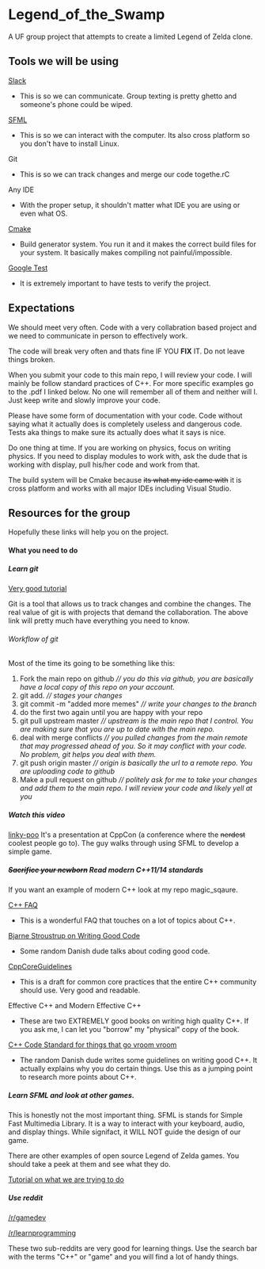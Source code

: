 # Legend_of_the_Swamp
A UF group project that attempts to create a limited Legend of Zelda clone.

## Tools we will be using
[Slack](legendoftheswamp.slack.com)
  * This is so we can communicate. Group texting is pretty ghetto and someone's phone could be wiped.

[SFML](http://www.sfml-dev.org/documentation/2.3.2/)
  * This is so we can interact with the computer. Its also cross platform so you don't have to install Linux.

Git
  * This is so we can track changes and merge our code togethe.rC

Any IDE
  * With the proper setup, it shouldn't matter what IDE you are using or even what OS.

[Cmake](https://en.wikipedia.org/wiki/CMake)
  * Build generator system. You run it and it makes the correct build files for your system. It basically makes compiling not painful/impossible.

[Google Test](https://github.com/google/googletest/blob/master/googletest/docs/Primer.md)
 * It is extremely important to have tests to verify the project.

## Expectations
We should meet very often. Code with a very collabration based project and we need to communicate in person to effectively work.

The code will break very often and thats fine IF YOU **FIX** IT. Do not leave things broken.

When you submit your code to this main repo, I will review your code. I will mainly be follow standard practices of C++. For more specific examples go to the .pdf I linked below. No one will remember all of them and neither will I. Just keep write and slowly improve your code.

Please have some form of documentation with your code. Code without saying what it actually does is completely useless and dangerous code. Tests aka things to make sure its actually does what it says is nice.

Do one thing at time. If you are working on physics, focus on writing physics. If you need to display modules to work with, ask the dude that is working with display, pull his/her code and work from that.

The build system will be Cmake because ~~its what my ide came with~~ it is cross platform and works with all major IDEs including Visual Studio.

## Resources for the group
Hopefully these links will help you on the project.
#### What you need to do

##### Learn git
[Very good tutorial](https://www.atlassian.com/git/)

Git is a tool that allows us to track changes and combine the changes. The real value of git is with projects that demand the collaboration. The above link will pretty much have everything you need to know.

###### Workflow of git
Most of the time its going to be something like this:
  1. Fork the main repo on github *// you do this via github, you are basically have a local copy of this repo on your account.*
  2. git add. *// stages your changes*
  3. git commit -m "added more memes" *// write your changes to the branch*
  4. do the first two again until you are happy with your repo
  5. git pull upstream master *// upstream is the main repo that I control. You are making sure that you are up to date with the main repo.*
  6. deal with merge conflicts *// you pulled changes from the main remote that may progressed ahead of you. So it may conflict with your code. No problem, git helps you deal with them.*
  7. git push origin master *// origin is basically the url to a remote repo. You are uploading code to github*
  8. Make a pull request on github *// politely ask for me to take your changes and add them to the main repo. I will review your code and likely yell at you*

##### Watch this video
[linky-poo](https://www.youtube.com/watch?v=TC9zhufV_Z8)
It's a presentation at CppCon (a conference where the ~~nerdest~~ coolest people go to). The guy walks through using SFML to develop a simple game.

##### ~~Sacrifice your newborn~~ Read modern C++11/14 standards
If you want an example of modern C++ look at my repo magic_sqaure.

[C++ FAQ](https://isocpp.org/wiki/faq)

* This is a wonderful FAQ that touches on a lot of topics about C++.

[Bjarne Stroustrup on Writing Good Code](https://www.youtube.com/watch?v=1OEu9C51K2A)

* Some random Danish dude talks about coding good code.

[CppCoreGuidelines](https://github.com/isocpp/CppCoreGuidelines/blob/master/CppCoreGuidelines.md)

* This is a draft for common core practices that the entire C++ community should use. Very good and readable.

Effective C++ and Modern Effective C++

* These are two EXTREMELY good books on writing high quality C++. If you ask me, I can let you "borrow" my "physical" copy of the book.

[C++ Code Standard for things that go vroom vroom](http://stroustrup.com/JSF-AV-rules.pdf)

* The random Danish dude writes some guidelines on writing good C++. It actually explains why you do certain things. Use this as a jumping point to research more points about C++.

##### Learn SFML and look at other games.
This is honestly not the most important thing. SFML is stands for Simple Fast Multimedia Library. It is a way to interact with your keyboard, audio, and display things. While signifact, it WILL NOT guide the design of our game.

There are other examples of open source Legend of Zelda games. You should take a peek at them and see what they do.

[Tutorial on what we are trying to do](https://github.com/SFML/SFML/wiki/Tutorial:-Basic-Game-Engine)

##### Use reddit
[/r/gamedev](www.reddit.com/r/gamedev)

[/r/learnprogramming](www.reddit.com/r/learnprogramming)

These two sub-reddits are very good for learning things. Use the search bar with the terms "C++" or "game" and you will find a lot of handy things.
